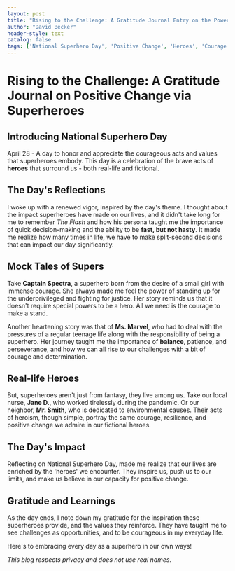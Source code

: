 ```yaml
---
layout: post
title: "Rising to the Challenge: A Gratitude Journal Entry on the Power of Positive Change Inspired by Superheroes"
author: "David Becker"
header-style: text
catalog: false
tags: ['National Superhero Day', 'Positive Change', 'Heroes', 'Courage', 'Justice', 'Inspiration']
---
```


# Rising to the Challenge: A Gratitude Journal on Positive Change via Superheroes

## Introducing National Superhero Day

April 28 - A day to honor and appreciate the courageous acts and values that superheroes embody. This day is a celebration of the brave acts of **heroes** that surround us - both real-life and fictional.

## The Day's Reflections

I woke up with a renewed vigor, inspired by the day's theme. I thought about the impact superheroes have made on our lives, and it didn't take long for me to remember *The Flash* and how his persona taught me the importance of quick decision-making and the ability to be **fast, but not hasty**. It made me realize how many times in life, we have to make split-second decisions that can impact our day significantly.

## Mock Tales of Supers

Take **Captain Spectra**, a superhero born from the desire of a small girl with immense courage. She always made me feel the power of standing up for the underprivileged and fighting for justice. Her story reminds us that it doesn't require special powers to be a hero. All we need is the courage to make a stand.

Another heartening story was that of **Ms. Marvel**, who had to deal with the pressures of a regular teenage life along with the responsibility of being a superhero. Her journey taught me the importance of **balance**, patience, and perseverance, and how we can all rise to our challenges with a bit of courage and determination.

## Real-life Heroes

But, superheroes aren't just from fantasy, they live among us. Take our local nurse, **Jane D.**, who worked tirelessly during the pandemic. Or our neighbor, **Mr. Smith**, who is dedicated to environmental causes. Their acts of heroism, though simple, portray the same courage, resilience, and positive change we admire in our fictional heroes.

## The Day's Impact

Reflecting on National Superhero Day, made me realize that our lives are enriched by the 'heroes' we encounter. They inspire us, push us to our limits, and make us believe in our capacity for positive change.

## Gratitude and Learnings

As the day ends, I note down my gratitude for the inspiration these superheroes provide, and the values they reinforce. They have taught me to see challenges as opportunities, and to be courageous in my everyday life. 

Here's to embracing every day as a superhero in our own ways!

*This blog respects privacy and does not use real names.*